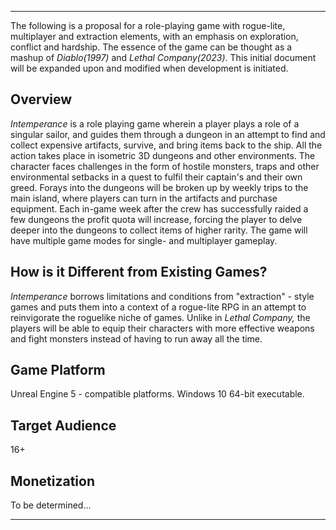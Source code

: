 *** 
The following is a proposal for a role-playing game with rogue-lite, multiplayer and extraction elements, with an emphasis on exploration, conflict and hardship. The essence of the game can be thought as a mashup of *Diablo(1997)* and *Lethal Company(2023)*. This initial document will be expanded upon and modified when development is initiated.

## Overview
*Intemperance* is a role playing game wherein a player plays a role of a singular sailor, and guides them through a dungeon in an attempt to find and collect expensive artifacts, survive, and bring items back to the ship. All the action takes place in isometric 3D dungeons and other environments.  The character faces challenges in the form of hostile monsters, traps and other environmental setbacks in a quest to fulfil their captain's and their own greed. Forays into the dungeons will be broken up by weekly trips to the main island, where players can turn in the artifacts and purchase equipment. Each in-game week after the crew has successfully raided a few dungeons the profit quota will increase, forcing the player to delve deeper into the dungeons to collect items of higher rarity. The game will have multiple game modes for single- and multiplayer gameplay.

## How is it Different from Existing Games?
*Intemperance* borrows limitations and conditions from "extraction" - style games and puts them into a context of a rogue-lite RPG in an attempt to reinvigorate the roguelike niche of games. Unlike in *Lethal Company,* the players will be able to equip their characters with more effective weapons and fight monsters instead of having to run away all the time. 

## Game Platform
Unreal Engine 5 - compatible platforms. Windows 10 64-bit executable.

## Target Audience
16+

## Monetization
To be determined...
*** 

